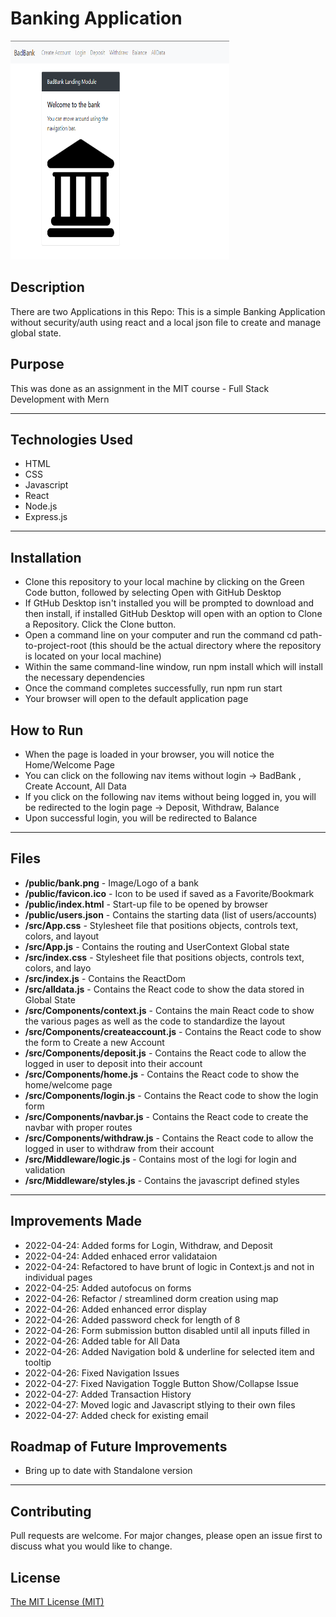 # Banking Application
<img src="./banking.PNG" height="350px" width="350px"/>

## Description 
There are two Applications in this Repo:
This is a simple Banking Application without security/auth using react and a local json file to create and manage global state.

## Purpose 
This was done as an assignment in the MIT course - Full Stack Development with Mern

---------

## Technologies Used 
- HTML
- CSS
- Javascript
- React
- Node.js
- Express.js

---------

## Installation 
- Clone this repository to your local machine by clicking on the Green Code button, followed by selecting Open with GitHub Desktop
- If GtHub Desktop isn't installed you will be prompted to download and then install, if installed GitHub Desktop will open with an option to Clone a Repository. Click the Clone button.
- Open a command line on your computer and run the command cd path-to-project-root (this should be the actual directory where the repository is located on your local machine)
- Within the same command-line window, run npm install which will install the necessary dependencies
- Once the command completes successfully, run npm run start
- Your browser will open to the default application page

## How to Run 
- When the page is loaded in your browser, you will notice the Home/Welcome Page
- You can click on the following nav items without login -> BadBank , Create Account, All Data
- If you click on the following nav items without being logged in, you will be redirected to the login page -> Deposit, Withdraw, Balance
- Upon successful login, you will be redirected to Balance
---------

## Files
  - **/public/bank.png** - Image/Logo of a bank
  - **/public/favicon.ico** - Icon to be used if saved as a Favorite/Bookmark
  - **/public/index.html** - Start-up file to be opened by browser
  - **/public/users.json** - Contains the starting data (list of users/accounts)
  - **/src/App.css** - Stylesheet file that positions objects, controls text, colors, and layout
  - **/src/App.js** - Contains the routing and UserContext Global state
  - **/src/index.css** - Stylesheet file that positions objects, controls text, colors, and layo
  - **/src/index.js** - Contains the ReactDom
  - **/src/alldata.js** - Contains the React code to show the data stored in Global State
  - **/src/Components/context.js** - Contains the main React code to show the various pages as well as the code to standardize the layout
  - **/src/Components/createaccount.js** - Contains the React code to show the form to Create a new Account
  - **/src/Components/deposit.js** - Contains the React code to allow the logged in user to deposit into their account
  - **/src/Components/home.js** - Contains the React code to show the home/welcome page
  - **/src/Components/login.js** - Contains the React code to show the login form
  - **/src/Components/navbar.js** - Contains the React code to create the navbar with proper routes
  - **/src/Components/withdraw.js** - Contains the React code to allow the logged in user to withdraw from their account
  - **/src/Middleware/logic.js** - Contains most of the logi for login and validation
  - **/src/Middleware/styles.js** - Contains the javascript defined styles

---------

## Improvements Made
- 2022-04-24: Added forms for Login, Withdraw, and Deposit
- 2022-04-24: Added enhaced error validataion
- 2022-04-24: Refactored to have brunt of logic in Context.js and not in individual pages
- 2022-04-25: Added autofocus on forms
- 2022-04-26: Refactor / streamlined dorm creation using map
- 2022-04-26: Added enhanced error display
- 2022-04-26: Added password check for length of 8
- 2022-04-26: Form submission button disabled until all inputs filled in
- 2022-04-26: Added table for All Data
- 2022-04-26: Added Navigation bold & underline for selected item and tooltip
- 2022-04-26: Fixed Navigation Issues
- 2022-04-27: Fixed Navigation Toggle Button Show/Collapse Issue
- 2022-04-27: Added Transaction History
- 2022-04-27: Moved logic and Javascript stlying to their own files
- 2022-04-27: Added check for existing email

## Roadmap of Future Improvements
- Bring up to date with Standalone version

---------

## Contributing 
Pull requests are welcome. For major changes, please open an issue first to discuss what you would like to change.

## License
[The MIT License (MIT)](https://github.com/slumpbuster/Formik/blob/main/LICENSE)

